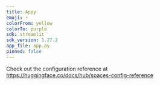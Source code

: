 ```yaml
---
title: Appy
emoji: ⚡
colorFrom: yellow
colorTo: purple
sdk: streamlit
sdk_version: 1.27.2
app_file: app.py
pinned: false
---
```


Check out the configuration reference at https://huggingface.co/docs/hub/spaces-config-reference

